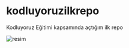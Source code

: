 # kodluyoruzilkrepo
Kodluyoruz Eğitimi kapsamında açtığım ilk repo

![resim](https://i.hizliresim.com/k4ew635.jpg)